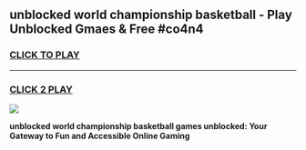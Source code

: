 
## unblocked world championship basketball - Play Unblocked Gmaes & Free #co4n4
<h3>
<a href="https://news.freeplayer.one?title=unblocked_world_championship_basketball&ref=24F">CLICK TO PLAY</a></h3>
<hr>

<h3>
<a href="https://news.freeplayer.one?title=unblocked_world_championship_basketball&ref=24F">CLICK 2 PLAY</a>
  
</h3>

<a href="https://news.freeplayer.one?title=unblocked_world_championship_basketball&ref=24F/"><img src="https://clearcache.store/games.png"></a>


**unblocked world championship basketball games unblocked: Your Gateway to Fun and Accessible Online Gaming**
